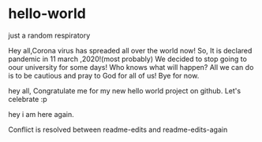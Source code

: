 # hello-world
just a random respiratory

Hey all,Corona virus has spreaded all over the world now! 
So, It is declared pandemic in 11 march ,2020!(most probably)
We decided to stop going to oour university for some days!
Who knows what will happen?
All we can do is to be cautious and pray to God for all of us!
Bye for now.


hey all, Congratulate me for my new hello world project on github.
Let's celebrate :p




hey i am here again.

Conflict is resolved between readme-edits and readme-edits-again



